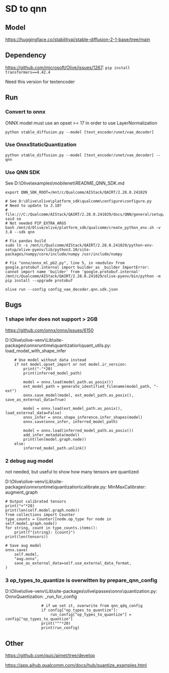 # SD to qnn
## Model

https://huggingface.co/stabilityai/stable-diffusion-2-1-base/tree/main

## Dependency

https://github.com/microsoft/Olive/issues/1267: `pip install transformers==4.42.4`

Need this version for textencoder

## Run

### Convert to onnx

ONNX model must use an opset >= 17 in order to use LayerNormalization

`python stable_diffusion.py --model [text_encoder/unet/vae_decoder]`

### Use OnnxStaticQuantization

`python stable_diffusion.py --model [text_encoder/unet/vae_decoder] --qnn`

### Use QNN SDK

See D:\Olive\examples\mobilenet\README_QNN_SDK.md

```
export QNN_SDK_ROOT=/mnt/c/Qualcomm/AIStack/QAIRT/2.28.0.241029

# See D:\Olive\olive\platform_sdk\qualcomm\configure\configure.py
# Need to update to 3.10?
# file:///C:/Qualcomm/AIStack/QAIRT/2.28.0.241029/docs/QNN/general/setup/linux_setup.html said so
# Not needed PIP_EXTRA_ARGS
bash /mnt/d/Olive/olive/platform_sdk/qualcomm/create_python_env.sh -v 3.8 --sdk qnn

# Fix pandas build
sudo ln -s /mnt/c/Qualcomm/AIStack/QAIRT/2.28.0.241029/python-env-setup/olive-pyenv/lib/python3.10/site-packages/numpy/core/include/numpy /usr/include/numpy

# Fix "onnx/onnx_ml_pb2.py", line 5, in <module> from google.protobuf.internal import builder as _builder ImportError: cannot import name 'builder' from 'google.protobuf.internal'
/mnt/c/Qualcomm/AIStack/QAIRT/2.28.0.241029/olive-pyenv/bin/python -m pip install --upgrade protobuf

olive run --config config_vae_decoder.qnn.sdk.json
```


## Bugs

### 1 shape infer does not support > 2GB

https://github.com/onnx/onnx/issues/6150

D:\Olive\olive-venv\Lib\site-packages\onnxruntime\quantization\quant_utils.py: load_model_with_shape_infer

```
    # Use model without data instead
    if not model.opset_import or not model.ir_version:
        print("-"*20)
        print(inferred_model_path)

        model = onnx.load(model_path.as_posix())
        ext_model_path = generate_identified_filename(model_path, "-ext")
        onnx.save_model(model, ext_model_path.as_posix(), save_as_external_data=True)

        model = onnx.load(ext_model_path.as_posix(), load_external_data=False)
        onnx_infer = onnx.shape_inference.infer_shapes(model)
        onnx.save(onnx_infer, inferred_model_path)

        model = onnx.load(inferred_model_path.as_posix())
        add_infer_metadata(model)
        print(len(model.graph.node))
    else:
        inferred_model_path.unlink()
```

### 2 debug aug model

not needed, but useful to show how many tensors are quantized

D:\Olive\olive-venv\Lib\site-packages\onnxruntime\quantization\calibrate.py: MinMaxCalibrater: augment_graph

```
# Output calibrated tensors
print("+"*20)
print(len(self.model.graph.node))
from collections import Counter
type_counts = Counter([node.op_type for node in self.model.graph.node])
for string, count in type_counts.items():
    print(f"{string}: {count}")
print(len(tensors))

# Save aug model
onnx.save(
    self.model,
    "aug.onnx",
    save_as_external_data=self.use_external_data_format,
)
```

### 3 op_types_to_quantize is overwitten by prepare_qnn_config

D:\Olive\olive-venv\Lib\site-packages\olive\passes\onnx\quantization.py: OnnxQuantization: _run_for_config

```
                # if we set it, overwrite from qnn_qdq_config
                if config["op_types_to_quantize"]:
                    run_config["op_types_to_quantize"] = config["op_types_to_quantize"]
                print("^"*20)
                print(run_config)
```

## Other

https://github.com/quic/aimet/tree/develop

https://app.aihub.qualcomm.com/docs/hub/quantize_examples.html

